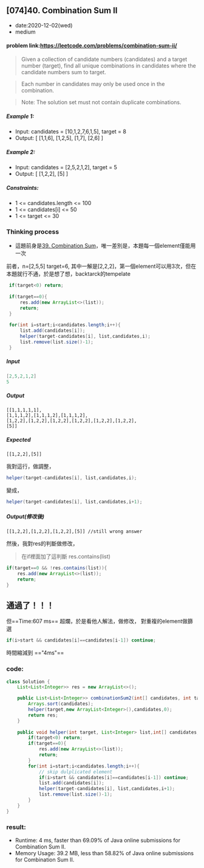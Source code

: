 ## [074]40. Combination Sum II

- date:2020-12-02(wed)
- medium

#### problem link:https://leetcode.com/problems/combination-sum-ii/

>Given a collection of candidate numbers (candidates) and a target number (target), find all unique combinations in candidates where the candidate numbers sum to target.

>Each number in candidates may only be used once in the combination.

>Note: The solution set must not contain duplicate combinations.

 
##### Example 1:

- Input: candidates = [10,1,2,7,6,1,5], target = 8
- Output: 
[
[1,1,6],
[1,2,5],
[1,7],
[2,6]
]
##### Example 2:

- Input: candidates = [2,5,2,1,2], target = 5
- Output: 
[
[1,2,2],
[5]
]
 

##### Constraints:

- 1 <= candidates.length <= 100
- 1 <= candidates[i] <= 50
- 1 <= target <= 30

### Thinking process

- 這題前身是[39. Combination Sum](https://leetcode.com/problems/combination-sum/)，唯一差別是，本題每一個element僅能用一次

前者，n=[2,5,5] target=6, 其中一解是[2,2,2]，第一個element可以用3次，但在本題就行不通，於是想了想，backtarck的tempelate


```java
 if(target<0) return;
 
 if(target==0){
     res.add(new ArrayList<>(list));
     return;
 }
 
 for(int i=start;i<candidates.length;i++){
     list.add(candidates[i]);
     helper(target-candidates[i], list,candidates,i);
     list.remove(list.size()-1);
 }
```

##### Input 


```java
[2,5,2,1,2] 
5 

```


##### Output

```
[[1,1,1,1,1],
[1,1,1,2],[1,1,1,2],[1,1,1,2],
[1,2,2],[1,2,2],[1,2,2],[1,2,2],[1,2,2],[1,2,2],
[5]]
```



##### Expected 

```
[[1,2,2],[5]]
```

我對這行，做調整，

```java
helper(target-candidates[i], list,candidates,i);
```

變成，
```java
helper(target-candidates[i], list,candidates,i+1);
```

##### Output(修改後)

```
[[1,2,2],[1,2,2],[1,2,2],[5]] //still wrong answer
```

然後，我對res的判斷做修改，

> 在if裡面加了這判斷 res.contains(list)

```java
if(target==0 && !res.contains(list)){
    res.add(new ArrayList<>(list));
    return;
}
```
## 通過了！！！

但==Time:607 ms==
超爛，於是看他人解法，做修改，
對重複的element做篩選

 
```java
if(i>start && candidates[i]==candidates[i-1]) continue;
```
時間縮減到 =="4ms"==


### code:

```java
class Solution {
    List<List<Integer>> res = new ArrayList<>();

    public List<List<Integer>> combinationSum2(int[] candidates, int target) {
        Arrays.sort(candidates);
        helper(target,new ArrayList<Integer>(),candidates,0);
        return res;
    }
    
    public void helper(int target, List<Integer> list,int[] candidates, int start){
        if(target<0) return;
        if(target==0){
            res.add(new ArrayList<>(list));
            return;
        }
        for(int i=start;i<candidates.length;i++){
            // skip dulplicated element
            if(i>start && candidates[i]==candidates[i-1]) continue;
            list.add(candidates[i]);
            helper(target-candidates[i], list,candidates,i+1);
            list.remove(list.size()-1);
        }
    }
}
```

### result:
- Runtime: 4 ms, faster than 69.09% of Java online submissions for Combination Sum II.
- Memory Usage: 39.2 MB, less than 58.82% of Java online submissions for Combination Sum II.








